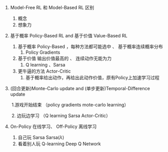 1. Model-Free RL 和 Model-Based RL 区别

   1. 概念
   2. 想象力

2. 基于概率 Policy-Based RL and 基于价值 Value-Based RL

   1. 基于概率 Policy-Based ，每种方法都可能选中 、 基于概率连续概率分布
      1. Policy Gradients
   2. 基于价值 输出价值最高的 、 连续动作无能为力
      1. Q learning 、Sarsa
   3. 更牛逼的方法 Actor-Critic 
      1. 基于概率给出动作，再给出此动作价值，原有Policy上加速学习过程

3. (回合更新)Monte-Carlo update  and (单步更新)Temporal-Difference update 

   ​	1.游戏开始结束 （policy gradients mote-carlo learning）

   ​	2. 边玩边学习	（Q learning Sarsa Actor-Critic）

4. On-Policy 在线学习、 Off-Policy 离线学习

   1. 自己玩 Sarsa Sarsa($\lambda$)
   2. 看着别人玩   Q-learning Deep Q Network

